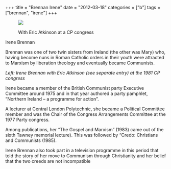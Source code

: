 +++
title = "Brennan Irene"
date = "2012-03-18"
categories = ["b"]
tags = ["brennan", "irene"]
+++

<figure>

![](https://grahamstevenson.me.uk/wp-content/uploads/2019/07/1981-congress-atkinson-eric-irene-brennan.png)

<figcaption>

With Eric Atkinson at a CP congress

</figcaption>

</figure>

Irene Brennan

Brennan was one of two twin sisters from Ireland (the other was Mary) who, having become nuns in Roman Catholic orders in their youth were attracted to Marxism by liberation theology and eventually became Communists.

_Left: Irene Brennan with Eric Atkinson (see separate entry) at the 1981 CP congress_

Irene became a member of the British Communist party Executive Committee around 1975 and in that year authored a party pamphlet, “Northern Ireland – a programme for action”.  

A lecturer at Central London Polytechnic, she became a Political Committee member and was the Chair of the Congress Arrangements Committee at the 1977 Party congress.

Among publications, her “The Gospel and Marxism” (1983) came out of the sixth Tawney memorial lecture). This was followed by “Credo: Christians and Communists (1985).

Irene Brennan also took part in a television programme in this period that told the story of her move to Communism through Christianity and her belief that the two creeds are not incompatible
